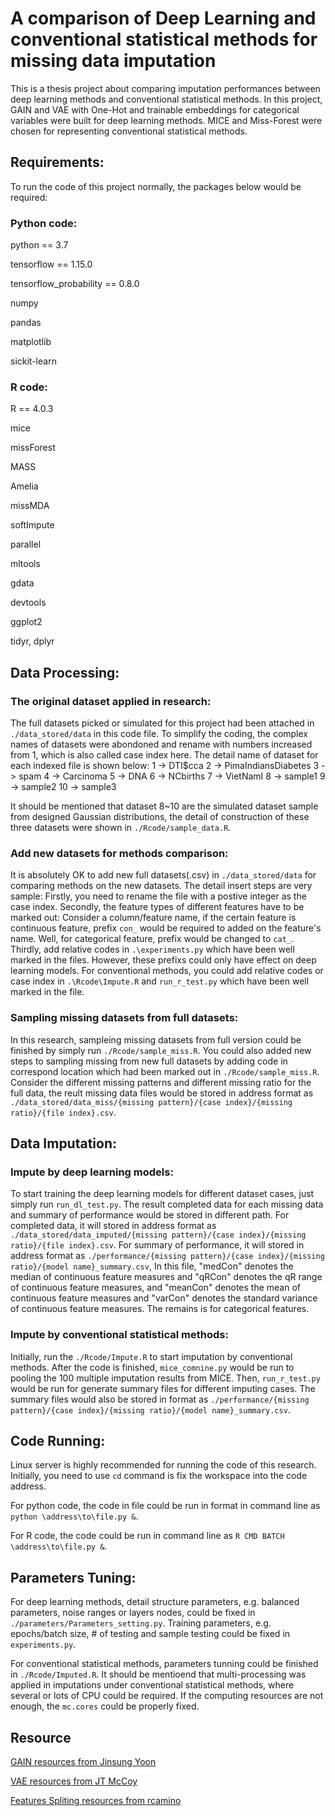 # A comparison of Deep Learning and conventional statistical methods for missing data imputation

This is a thesis project about comparing imputation performances between deep learning methods and conventional statistical methods. In this project, GAIN and VAE with One-Hot and trainable embeddings for categorical variables were built for deep learning methods. MICE and Miss-Forest were chosen for representing conventional statistical methods.

## Requirements:

To run the code of this project normally, the packages below would be required:
### Python code:
python == 3.7

tensorflow == 1.15.0

tensorflow_probability == 0.8.0

numpy

pandas

matplotlib

sickit-learn

### R code:
R == 4.0.3

mice

missForest

MASS

Amelia

missMDA

softImpute

parallel

mltools

gdata

devtools

ggplot2

tidyr, dplyr

## Data Processing:
### The original dataset applied in research:
The full datasets picked or simulated for this project had been attached in `./data_stored/data` in this code file. To simplify the coding, the complex names of datasets were abondoned and rename with numbers increased from 1, which is also called case index here. The detail name of dataset for each indexed file is shown below:
1 -> DTI$cca
2 -> PimaIndiansDiabetes
3 -> spam
4 -> Carcinoma
5 -> DNA
6 -> NCbirths
7 -> VietNamI
8 -> sample1
9 -> sample2
10 -> sample3

It should be mentioned that dataset 8~10 are the simulated dataset sample from designed Gaussian distributions, the detail of construction of these three datasets were shown in `./Rcode/sample_data.R`.

### Add new datasets for methods comparison:
It is absolutely OK to add new full datasets(.csv) in `./data_stored/data` for comparing methods on the new datasets. The detail insert steps are very sample: Firstly, you need to rename the file with a postive integer as the case index. Secondly, the feature types of different features have to be marked out: Consider a column/feature name, if the certain feature is continuous feature, prefix `con_` would be required to added on the feature's name. Well, for categorical feature, prefix would be changed to `cat_`. Thirdly, add relative codes in `.\experiments.py` which have been well marked in the files. However, these prefixs could only have effect on deep learning models. For conventional methods, you could add relative codes or case index in `.\Rcode\Impute.R` and `run_r_test.py` which have been well marked in the file.

### Sampling missing datasets from full datasets:
In this research, sampleing missing datasets from full version could be finished by simply run `./Rcode/sample_miss.R`. You could also added new steps to sampling missing from new full datasets by adding code in correspond location which had been marked out in `./Rcode/sample_miss.R`.
Consider the different missing patterns and different missing ratio for the full data, the reult missing data files would be stored in address format as `./data_stored/data_miss/{missing pattern}/{case index}/{missing ratio}/{file index}.csv`.

## Data Imputation:
### Impute by deep learning models:
To start training the deep learning models for different dataset cases, just simply run `run_dl_test.py`. The result completed data for each missing data and summary of performance would be stored in different path. For completed data, it will stored in address format as `./data_stored/data_imputed/{missing pattern}/{case index}/{missing ratio}/{file index}.csv`. For summary of performance, it will stored in address format as `./performance/{missing pattern}/{case index}/{missing ratio}/{model name}_summary.csv`, In this file, "medCon" denotes the median of continuous feature measures and "qRCon" denotes the qR range of continuous feature measures, and "meanCon" denotes the mean of continuous feature measures and "varCon" denotes the standard variance of continuous feature measures. The remains is for categorical features.

### Impute by conventional statistical methods:
Initially, run the `./Rcode/Impute.R` to start imputation by conventional methods. After the code is finished, `mice_comnine.py` would be run to pooling the 100 multiple imputation results from MICE. Then, `run_r_test.py` would be run for generate summary files for different imputing cases. The summary files would also be stored in format as `./performance/{missing pattern}/{case index}/{missing ratio}/{model name}_summary.csv`.

## Code Running:
Linux server is highly recommended for running the code of this research. Initially, you need to use `cd` command is fix the workspace into the code address.

For python code, the code in file could be run in format in command line as `python \address\to\file.py &`.

For R code, the code could be run in command line as `R CMD BATCH \address\to\file.py &`.

## Parameters Tuning:
For deep learning methods, detail structure parameters, e.g. balanced parameters, noise ranges or layers nodes, could be fixed in `./parameters/Parameters_setting.py`. Training parameters, e.g. epochs/batch size, # of testing and sample testing could be fixed in `experiments.py`.

For conventional statistical methods, parameters tunning could be finished in `./Rcode/Imputed.R`. It should be mentioend that multi-processing was applied in imputations under conventional statistical methods, where several or lots of CPU could be required. If the computing resources are not enough, the `mc.cores` could be properly fixed.


## Resource
[GAIN resources from Jinsung Yoon](https://github.com/jsyoon0823/GAIN)

[VAE resources from JT McCoy](https://github.com/ProcessMonitoringStellenboschUniversity/IFAC-VAE-Imputation)

[Features Spliting resources from rcamino](https://github.com/rcamino/imputation-dgm)

